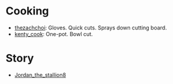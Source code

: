 # Cooking
* [thezachchoi](https://www.tiktok.com/@thezachchoi): Gloves. Quick cuts. Sprays down cutting board.
* [kenty_cook](https://www.tiktok.com/@kenty_cook): One-pot. Bowl cut.

# Story
* [Jordan_the_stallion8](https://www.tiktok.com/@jordan_the_stallion8)



